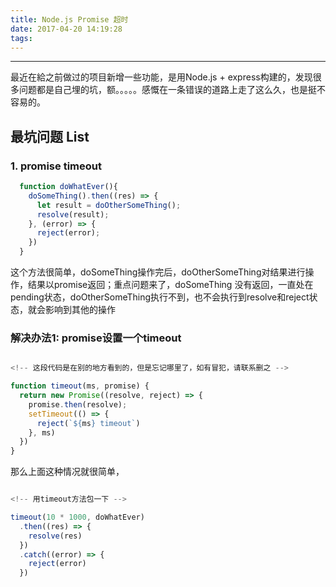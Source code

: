 ```yaml
---
title: Node.js Promise 超时
date: 2017-04-20 14:19:28
tags:
---
```


------

最近在給之前做过的项目新增一些功能，是用Node.js + express构建的，发现很多问题都是自己埋的坑，额。。。。。感慨在一条错误的道路上走了这么久，也是挺不容易的。

## 最坑问题 List

### 1. promise timeout

```javascript
  function doWhatEver(){
    doSomeThing().then((res) => {
      let result = doOtherSomeThing();
      resolve(result);
    }, (error) => {
      reject(error);
    })
  }

```

这个方法很简单，doSomeThing操作完后，doOtherSomeThing对结果进行操作，结果以promise返回；重点问题来了，doSomeThing 没有返回，一直处在pending状态，doOtherSomeThing执行不到，也不会执行到resolve和reject状态，就会影响到其他的操作

### 解决办法1: promise设置一个timeout

```javascript

<!-- 这段代码是在别的地方看到的，但是忘记哪里了，如有冒犯，请联系删之 -->

function timeout(ms, promise) {
  return new Promise((resolve, reject) => {
    promise.then(resolve);
    setTimeout(() => {
      reject(`${ms} timeout`)
    }, ms)
  })
}

```

那么上面这种情况就很简单，

```javascript

<!-- 用timeout方法包一下 -->

timeout(10 * 1000, doWhatEver)
  .then((res) => {
    resolve(res)
  })
  .catch((error) => {
    reject(error)
  })

```
